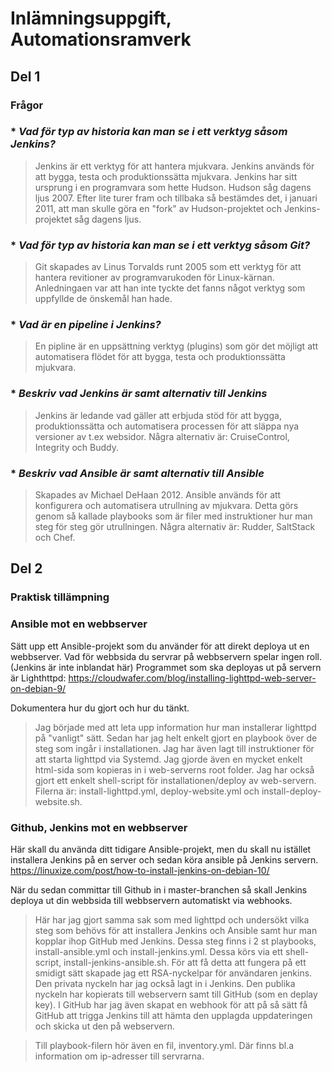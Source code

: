 # Inlämningsuppgift, Automationsramverk

## Del 1

### Frågor

### * *Vad för typ av historia kan man se i ett verktyg såsom Jenkins?*
>Jenkins är ett verktyg för att hantera mjukvara. Jenkins används
för att bygga, testa och produktionssätta mjukvara.
Jenkins har sitt ursprung i en programvara som hette Hudson. Hudson
såg dagens ljus 2007. Efter lite turer fram och tillbaka så bestämdes det,
i januari 2011, att man skulle göra en "fork" av Hudson-projektet och
Jenkins-projektet såg dagens ljus.

### * *Vad för typ av historia kan man se i ett verktyg såsom Git?*
>Git skapades av Linus Torvalds runt 2005 som ett verktyg för att hantera
revitioner av programvarukoden för Linux-kärnan. Anledningaen var att han inte
tyckte det fanns något verktyg som uppfyllde de önskemål han hade.

### * *Vad är en pipeline i Jenkins?*
>En pipline är en uppsättning verktyg (plugins) som gör det möjligt att
automatisera flödet för att bygga, testa och produktionssätta mjukvara.

### * *Beskriv vad Jenkins är samt alternativ till Jenkins*
>Jenkins är ledande vad gäller att erbjuda stöd för att bygga,
produktionssätta och automatisera processen för att släppa
nya versioner av t.ex websidor.
Några alternativ är: CruiseControl, Integrity och Buddy.

### * *Beskriv vad Ansible är samt alternativ till Ansible*
>Skapades av Michael DeHaan 2012. Ansible används för att konfigurera och
automatisera utrullning av mjukvara. Detta görs genom så kallade playbooks som
är filer med instruktioner hur man steg för steg gör utrullningen.
Några alternativ är: Rudder, SaltStack och Chef.


## Del 2
### Praktisk tillämpning
### Ansible mot en webbserver

Sätt upp ett Ansible-projekt som du använder för att direkt deploya ut en webbserver.
Vad för webbsida du servrar på webbservern spelar ingen roll.
(Jenkins är inte inblandat här)
Programmet som ska deployas ut på servern är Lighthttpd:
https://cloudwafer.com/blog/installing-lighttpd-web-server-on-debian-9/

Dokumentera hur du gjort och hur du tänkt.

>Jag började med att leta upp information hur man installerar lighttpd
på "vanligt" sätt. Sedan har jag helt enkelt gjort en playbook över
de steg som ingår i installationen. Jag har även lagt till instruktioner
för att starta lighttpd via Systemd. Jag gjorde även en mycket enkelt
html-sida som kopieras in i web-serverns root folder.
Jag har också gjort ett enkelt shell-script för installationen/deploy av web-servern.
Filerna är: install-lighttpd.yml, deploy-website.yml och install-deploy-website.sh.

### Github, Jenkins mot en webbserver
Här skall du använda ditt tidigare Ansible-projekt, men du skall nu istället installera Jenkins på en server och sedan köra ansible på Jenkins servern.
https://linuxize.com/post/how-to-install-jenkins-on-debian-10/

När du sedan committar till Github in i master-branchen så skall Jenkins deploya ut din webbsida till webbservern automatiskt via webhooks.

>Här har jag gjort samma sak som med lighttpd och undersökt vilka steg som behövs
för att installera Jenkins och Ansible samt hur man kopplar ihop GitHub med Jenkins.
Dessa steg finns i 2 st playbooks, install-ansible.yml och install-jenkins.yml.
Dessa körs via ett shell-script, install-jenkins-ansible.sh.
För att få detta att fungera på ett smidigt sätt skapade jag ett RSA-nyckelpar
för användaren jenkins. Den privata nyckeln har jag också lagt in i Jenkins.
Den publika nyckeln har kopierats till webservern samt till GitHub (som en deplay key).
I GitHub har jag även skapat en webhook för att på så sätt få GitHub att trigga Jenkins
till att hämta den upplagda uppdateringen och skicka ut den på webservern.

>Till playbook-filern hör även en fil, inventory.yml. Där finns bl.a information om
ip-adresser till servrarna.